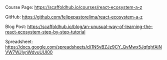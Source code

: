 Course Page: https://scaffoldhub.io/courses/react-ecosystem-a-z

GitHub: https://github.com/felipepastorelima/react-ecosystem-a-z

Blog Post: https://scaffoldhub.io/blog/an-unusual-way-of-learning-the-react-ecosystem-step-by-step-tutorial

Spreadsheet: https://docs.google.com/spreadsheets/d/1N5vBZJz9CY_QvMwx5JqfqhfAiNVW7WJIynWdvuUUI00

